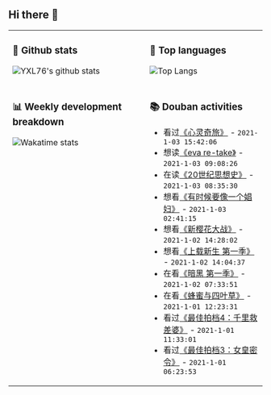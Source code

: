 ## Hi there 👋

<table>
<tr>
<td valign="top" width="54%">

### 🔭 Github stats

![YXL76's github stats](https://github-readme-stats.yxl76.vercel.app/api?username=YXL76&count_private=true&show_icons=true&include_all_commits=true&theme=tokyonight&line_height=28)

</td>

<td valign="top" width="46%">

### 🌱 Top languages

![Top Langs](https://github-readme-stats.yxl76.vercel.app/api/top-langs/?username=YXL76&layout=compact&theme=tokyonight&langs_count=10&hide=HTML,CSS,SCSS)

</td>
</tr>
<tr>
<td valign="top" width="54%">

### 📊 Weekly development breakdown

![Wakatime stats](https://github-readme-stats.yxl76.vercel.app/api/wakatime?username=YXL76&layout=compact&theme=tokyonight)


</td>
<td valign="top" width="46%">

### 📚 Douban activities

- 看过[《心灵奇旅》](http://movie.douban.com/subject/24733428/) - `2021-1-03 15:42:06`
- 想读[《eva re-take》](https://book.douban.com/subject/6864195/) - `2021-1-03 09:08:26`
- 在读[《20世纪思想史》](https://book.douban.com/subject/34449288/) - `2021-1-03 08:35:30`
- 想看[《有时候要像一个娼妇》](http://movie.douban.com/subject/5135853/) - `2021-1-03 02:41:15`
- 想看[《新樱花大战》](http://movie.douban.com/subject/34825990/) - `2021-1-02 14:28:02`
- 想看[《上载新生 第一季》](http://movie.douban.com/subject/27622782/) - `2021-1-02 14:04:37`
- 在看[《暗黑 第一季》](http://movie.douban.com/subject/26992330/) - `2021-1-02 07:33:51`
- 在看[《蜂蜜与四叶草》](http://movie.douban.com/subject/1770547/) - `2021-1-01 12:23:31`
- 看过[《最佳拍档4：千里救差婆》](http://movie.douban.com/subject/1294350/) - `2021-1-01 11:33:01`
- 看过[《最佳拍档3：女皇密令》](http://movie.douban.com/subject/1305662/) - `2021-1-01 06:23:53`

</td>
</tr>
</table>

<!--
**YXL76/YXL76** is a ✨ _special_ ✨ repository because its `README.md` (this file) appears on your GitHub profile.

Here are some ideas to get you started:

- 🔭 I’m currently working on ...
- 🌱 I’m currently learning ...
- 👯 I’m looking to collaborate on ...
- 🤔 I’m looking for help with ...
- 💬 Ask me about ...
- 📫 How to reach me: ...
- 😄 Pronouns: ...
- ⚡ Fun fact: ...
-->
